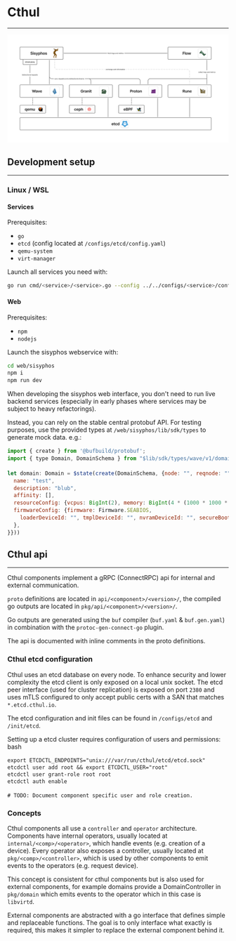 # Cthul
---

![overview](/assets/overview.jpg)


## Development setup
---

### Linux / WSL

#### Services

Prerequisites:
- `go`
- `etcd` (config located at `/configs/etcd/config.yaml`)
- `qemu-system`
- `virt-manager`

Launch all services you need with:
```bash
go run cmd/<service>/<service>.go --config ../../configs/<service>/config.toml`
```

#### Web

Prerequisites:
- `npm`
- `nodejs`

Launch the sisyphos webservice with:
```bash
cd web/sisyphos
npm i
npm run dev
```


When developing the sisyphos web interface, you don't need to run live backend services (especially in early phases where services may be subject to heavy refactorings).

Instead, you can rely on the stable central protobuf API. For testing purposes, use the provided types at `/web/sisyphos/lib/sdk/types` to generate mock data. e.g.:

```javascript
import { create } from '@bufbuild/protobuf';
import { type Domain, DomainSchema } from "$lib/sdk/types/wave/v1/domain/message_pb";

let domain: Domain = $state(create(DomainSchema, {node: "", reqnode: "", config: {
  name: "test",
  description: "blub",
  affinity: [],
  resourceConfig: {vcpus: BigInt(2), memory: BigInt(4 * (1000 * 1000 * 1000))},
  firmwareConfig: {firmware: Firmware.SEABIOS, 
    loaderDeviceId: "", tmplDeviceId: "", nvramDeviceId: "", secureBoot: false,
  },
}}))
```

## Cthul api
---

Cthul components implement a gRPC (ConnectRPC) api for internal and external communication.

`proto` definitions are located in `api/<component>/<version>/`, the compiled go outputs are located in `pkg/api/<component>/<version>/`. 

Go outputs are generated using the `buf` compiler (`buf.yaml` & `buf.gen.yaml`) in combination with the `protoc-gen-connect-go` plugin.


The api is documented with inline comments in the proto definitions.


### Cthul etcd configuration

Cthul uses an etcd database on every node. To enhance security and lower complexity the etcd client is only exposed on a local unix socket. The etcd peer interface (used for cluster replication) is exposed on port `2380` and uses mTLS configured to only accept public certs with a SAN that matches `*.etcd.cthul.io`.


The etcd configuration and init files can be found in `/configs/etcd` and `/init/etcd`.

Setting up a etcd cluster requires configuration of users and permissions:
bash
```
export ETCDCTL_ENDPOINTS="unix:///var/run/cthul/etcd/etcd.sock"
etcdctl user add root && export ETCDCTL_USER="root"
etcdctl user grant-role root root
etcdctl auth enable

# TODO: Document component specific user and role creation.
```


### Concepts

Cthul components all use a `controller` and `operator` architecture. Components have internal operators, usually located at `internal/<comp>/<operator>`, which handle events (e.g. creation of a device).
Every operator also exposes a controller, usually located at `pkg/<comp>/<controller>`, which is used by other components to emit events to the operators (e.g. request device).


This concept is consistent for cthul components but is also used for external components, for example domains provide a DomainController in `pkg/domain` which emits events to the operator which in this case is `libvirtd`.



External components are abstracted with a go interface that defines simple and replaceable functions.
The goal is to only interface what exactly is required, this makes it simpler to replace the external component
behind it.
